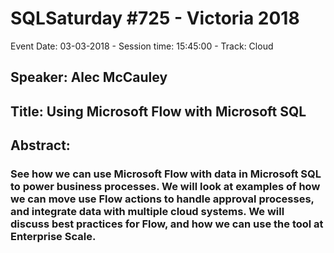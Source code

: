 # SQLSaturday #725 - Victoria 2018
Event Date: 03-03-2018 - Session time: 15:45:00 - Track: Cloud
## Speaker: Alec McCauley
## Title: Using Microsoft Flow with Microsoft SQL
## Abstract:
### See how we can use Microsoft Flow with data in Microsoft SQL to power business processes. We will look at examples of how we can move use Flow actions to handle approval processes, and integrate data with multiple cloud systems. We will discuss best practices for Flow, and how we can use the tool at Enterprise Scale.
